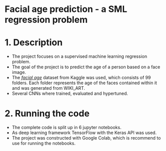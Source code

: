 # Facial age prediction - a SML regression problem

# 1. Description
- The project focuses on a supervised machine learning regression problem. 
- The goal of the project is to predict the age of a person based on a face image.
- The [*facial age*](https://www.kaggle.com/datasets/frabbisw/facial-age) dataset from Kaggle was used, which consists of 99 folders. Each folder represents the age of the faces contained within it and was generated from WIKI_ART.
- Several CNNs where trained, evaluated and hypertuned.

# 2. Running the code
- The complete code is split up in 6 jupyter notebooks.
- As deep learning framework TensorFlow with the Keras API was used.
- The project was constructed with Google Colab, which is recommend to use for running the notebooks.
